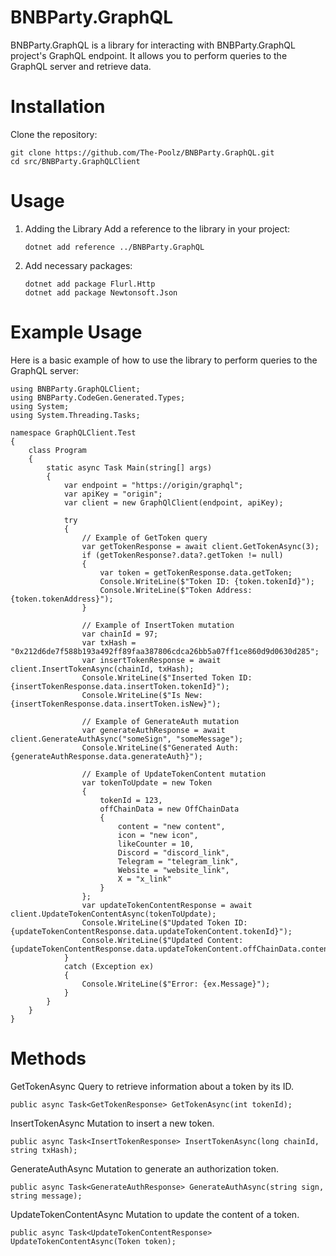# BNBParty.GraphQL

BNBParty.GraphQL is a library for interacting with BNBParty.GraphQL project's GraphQL endpoint. It allows you to perform queries to the GraphQL server and retrieve data.

# Installation

Clone the repository:

```
git clone https://github.com/The-Poolz/BNBParty.GraphQL.git
cd src/BNBParty.GraphQLClient
```

# Usage

1. Adding the Library
   Add a reference to the library in your project:

   ```
   dotnet add reference ../BNBParty.GraphQL
   ```

2. Add necessary packages:
   ```
   dotnet add package Flurl.Http
   dotnet add package Newtonsoft.Json
   ```

# Example Usage

Here is a basic example of how to use the library to perform queries to the GraphQL server:

```
using BNBParty.GraphQLClient;
using BNBParty.CodeGen.Generated.Types;
using System;
using System.Threading.Tasks;

namespace GraphQLClient.Test
{
    class Program
    {
        static async Task Main(string[] args)
        {
            var endpoint = "https://origin/graphql";
            var apiKey = "origin";
            var client = new GraphQlClient(endpoint, apiKey);

            try
            {
                // Example of GetToken query
                var getTokenResponse = await client.GetTokenAsync(3);
                if (getTokenResponse?.data?.getToken != null)
                {
                    var token = getTokenResponse.data.getToken;
                    Console.WriteLine($"Token ID: {token.tokenId}");
                    Console.WriteLine($"Token Address: {token.tokenAddress}");
                }

                // Example of InsertToken mutation
                var chainId = 97;
                var txHash = "0x212d6de7f588b193a492ff89faa387806cdca26bb5a07ff1ce860d9d0630d285";
                var insertTokenResponse = await client.InsertTokenAsync(chainId, txHash);
                Console.WriteLine($"Inserted Token ID: {insertTokenResponse.data.insertToken.tokenId}");
                Console.WriteLine($"Is New: {insertTokenResponse.data.insertToken.isNew}");

                // Example of GenerateAuth mutation
                var generateAuthResponse = await client.GenerateAuthAsync("someSign", "someMessage");
                Console.WriteLine($"Generated Auth: {generateAuthResponse.data.generateAuth}");

                // Example of UpdateTokenContent mutation
                var tokenToUpdate = new Token
                {
                    tokenId = 123,
                    offChainData = new OffChainData
                    {
                        content = "new content",
                        icon = "new icon",
                        likeCounter = 10,
                        Discord = "discord_link",
                        Telegram = "telegram_link",
                        Website = "website_link",
                        X = "x_link"
                    }
                };
                var updateTokenContentResponse = await client.UpdateTokenContentAsync(tokenToUpdate);
                Console.WriteLine($"Updated Token ID: {updateTokenContentResponse.data.updateTokenContent.tokenId}");
                Console.WriteLine($"Updated Content: {updateTokenContentResponse.data.updateTokenContent.offChainData.content}");
            }
            catch (Exception ex)
            {
                Console.WriteLine($"Error: {ex.Message}");
            }
        }
    }
}
```

# Methods

GetTokenAsync
Query to retrieve information about a token by its ID.

```
public async Task<GetTokenResponse> GetTokenAsync(int tokenId);
```

InsertTokenAsync
Mutation to insert a new token.

```
public async Task<InsertTokenResponse> InsertTokenAsync(long chainId, string txHash);
```

GenerateAuthAsync
Mutation to generate an authorization token.

```
public async Task<GenerateAuthResponse> GenerateAuthAsync(string sign, string message);
```

UpdateTokenContentAsync
Mutation to update the content of a token.

```
public async Task<UpdateTokenContentResponse> UpdateTokenContentAsync(Token token);
```
